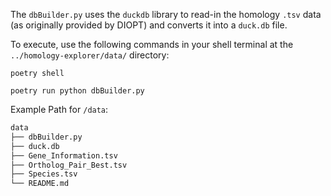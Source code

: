 The `dbBuilder.py` uses the `duckdb` library to read-in the homology `.tsv` data (as originally provided by DIOPT) and converts it into a `duck.db` file.

To execute, use the following commands in your shell terminal at the `../homology-explorer/data/` directory:

`poetry shell`

`poetry run python dbBuilder.py`

Example Path for `/data`:

```markdown
data
├── dbBuilder.py
├── duck.db
├── Gene_Information.tsv
├── Ortholog_Pair_Best.tsv
├── Species.tsv
└── README.md

```
